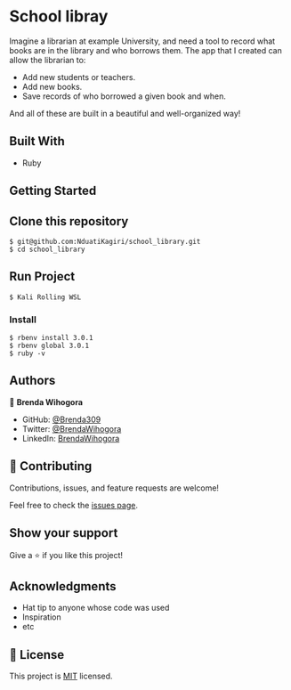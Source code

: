 # School libray 

Imagine a librarian at example University, and need a tool to record what books are in the library and who borrows them. The app that I created can allow the librarian to:

- Add new students or teachers.
- Add new books.
- Save records of who borrowed a given book and when.

And all of these are built in a beautiful and well-organized way!

## Built With

- Ruby

## Getting Started

## Clone this repository

    $ git@github.com:NduatiKagiri/school_library.git
    $ cd school_library

## Run Project
    $ Kali Rolling WSL

### Install
    $ rbenv install 3.0.1
    $ rbenv global 3.0.1
    $ ruby -v

## Authors

👤 **Brenda Wihogora**

- GitHub: [@Brenda309](https://github.com/Brenda309)
- Twitter: [@BrendaWihogora](https://twitter.com/BrendaWihogora)
- LinkedIn: [BrendaWihogora](https://linkedin.com/in/BrendaWihogora/)

## 🤝 Contributing

Contributions, issues, and feature requests are welcome!

Feel free to check the [issues page](../../issues/).

## Show your support

Give a ⭐️ if you like this project!

## Acknowledgments

- Hat tip to anyone whose code was used
- Inspiration
- etc

## 📝 License

This project is [MIT](./MIT.md) licensed.
